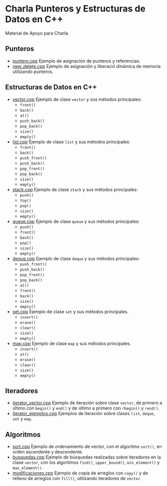 # Charla Punteros y Estructuras de Datos en C++

Material de Apoyo para Charla.

## Punteros

- [puntero.cpp](puntero.cpp)
Ejemplo de asignaci&oacute;n de punteros y referencias.
- [new_delete.cpp](new_delete.cpp)
Ejemplo de asignaci&oacute;n y liberaci&oacute; din&aacute;mica de memoria utilizando punteros.

## Estructuras de Datos en C++

- [vector.cpp](vector.cpp)
Ejemplo de clase `vector` y sus métodos principales: 
  - `front()` 
  - `back()`
  - `at()`
  - `push_back()` 
  - `pop_back()`
  - `size()`
  - `empty()`
- [list.cpp](list.cpp)
Ejemplo de clase `list` y sus métodos principales:
  - `front()` 
  - `back()`
  - `push_front()`
  - `push_back()`
  - `pop_front()`
  - `pop_back()`
  - `size()`
  - `empty()`
- [stack.cpp](stack.cpp)
Ejemplo de clase `stack` y sus métodos principales:
  - `push()`
  - `top()`
  - `pop()`
  - `size()`
  - `empty()`
- [queue.cpp](queue.cpp)
Ejemplo de clase `queue` y sus métodos principales:
  - `push()`
  - `front()`
  - `back()`
  - `pop()`
  - `size()`
  - `empty()`
- [deque.cpp](deque.cpp)
Ejemplo de clase `deque` y sus métodos principales:
  - `push_front()`
  - `push_back()`
  - `pop_front()`
  - `pop_back()`
  - `at()`
  - `front()`
  - `back()`
  - `size()`
  - `empty()`
- [set.cpp](set.cpp)
Ejemplo de clase `set` y sus métodos principales.
  - `insert()`
  - `erase()`
  - `clear()`
  - `size()`
  - `empty()`
- [map.cpp](map.cpp)
Ejemplo de clase `map` y sus métodos principales.
  - `insert()`
  - `at()`
  - `erase()`
  - `clear()`
  - `size()`
  - `empty()`

## Iteradores

- [iterator_vector.cpp](iterator_vector.cpp)
Ejemplo de iteraci&oacute;n sobre clase `vector`, de primero a &uacute;ltimo con `begin()` y `end()` y de &uacute;ltimo a primero con `rbegin()` y `rend()`.
- [iterator_ejemplos.cpp](iterator_ejemplos.cpp)
Ejemplos de iteraci&oacute;n sobre clases `list`, `deque`, `set` y `map`.

## Algoritmos

- [sort.cpp](sort.cpp)
Ejemplo de ordenamiento de vector, con el algoritmo `sort()`, en orden ascendente y descendente.
- [busquedas.cpp](busquedas.cpp)
Ejemplo de b&uacute;squedas realizadas sobre iteradores en la clase `vector`, con los algoritmos `find()`, `upper_bound()`, `min_element()` y `max_element()`.
- [modificaciones.cpp](modificaciones.cpp)
Ejemplo de copia de arreglos con `copy()` y de relleno de arreglos con `fill()`, utilizando iteradores de `vector`.

